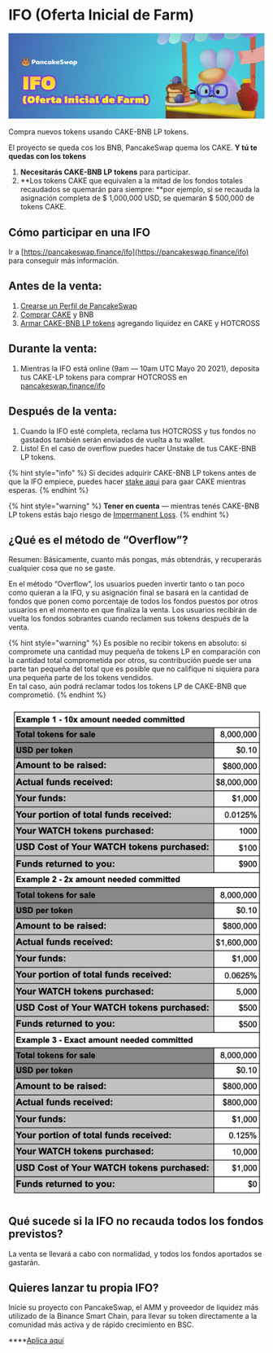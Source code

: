 # IFO (Oferta Inicial de Farm)



![](../../.gitbook/assets/ifo.png)

Compra nuevos tokens usando CAKE-BNB LP tokens.&#x20;

El proyecto se queda cos los BNB, PancakeSwap quema los CAKE. **Y tú te quedas con los tokens**

1. **Necesitarás CAKE-BNB LP tokens** para participar.
2. **Los tokens CAKE que equivalen a la mitad de los fondos totales recaudados se quemarán para siempre: **por ejemplo, si se recauda la asignación completa de $ 1,000,000 USD, se quemarán $ 500,000 de tokens CAKE.

## **Cómo participar en una IFO**

Ir a [https://pancakeswap.finance/ifo](https://pancakeswap.finance/ifo) para conseguir más información.



## Antes de la venta: <a href="06e1" id="06e1"></a>

1. [Crearse un Perfil de PancakeSwap](https://pancakeswap.finance/profile)
2. [Comprar CAKE](https://exchange.pancakeswap.finance/?\_gl=1\*1bc8owa\*\_ga\*ODA4ODE5MjM4LjE2MDUxNTI3NTE.\*\_ga\_334KNG3DMQ\*MTYwNTQ4OTEwNy4yNi4xLjE2MDU0ODkxMjcuMA..#/swap) y BNB
3. [Armar CAKE-BNB LP tokens](https://exchange.pancakeswap.finance/?\_gl=1\*14203p6\*\_ga\*ODA4ODE5MjM4LjE2MDUxNTI3NTE.\*\_ga\_334KNG3DMQ\*MTYwNTQ4OTEwNy4yNi4xLjE2MDU0ODkyMzAuMA..#/pool) agregando liquidez en CAKE y HOTCROSS



## Durante la venta: <a href="4a62" id="4a62"></a>

1. Mientras la IFO está online (9am — 10am UTC Mayo 20 2021), deposita tus CAKE-LP tokens para comprar HOTCROSS en [pancakeswap.finance/ifo](https://pancakeswap.finance/ifo)

## Después de la venta: <a href="ba2d" id="ba2d"></a>

1. Cuando la IFO esté completa, reclama tus HOTCROSS y tus fondos no gastados también serán enviados de vuelta a tu wallet.
2. Listo! En el caso de overflow puedes hacer Unstake de tus CAKE-BNB LP tokens.

{% hint style="info" %}
Si decides adquirir CAKE-BNB LP tokens antes de que la IFO empiece, puedes hacer [stake aqui](https://pancakeswap.finance/farms) para gaar CAKE mientras esperas.
{% endhint %}

{% hint style="warning" %}
**Tener en cuenta** — mientras tenés CAKE-BNB LP tokens estás bajo riesgo de [Impermanent Loss](https://academy.binance.com/en/articles/impermanent-loss-explained).
{% endhint %}

## ¿Qué es el método de “Overflow”? <a href="d74c" id="d74c"></a>

Resumen: Básicamente, cuanto más pongas, más obtendrás, y recuperarás cualquier cosa que no se gaste.

En el método “Overflow”, los usuarios pueden invertir tanto o tan poco como quieran a la IFO, y su asignación final se basará en la cantidad de fondos que ponen como porcentaje de todos los fondos puestos por otros usuarios en el momento en que finaliza la venta. Los usuarios recibirán de vuelta los fondos sobrantes cuando reclamen sus tokens después de la venta.

{% hint style="warning" %}
Es posible no recibir tokens en absoluto: si compromete una cantidad muy pequeña de tokens LP en comparación con la cantidad total comprometida por otros, su contribución puede ser una parte tan pequeña del total que es posible que no califique ni siquiera para una pequeña parte de los tokens vendidos. \
En tal caso, aún podrá reclamar todos los tokens LP de CAKE-BNB que comprometió.
{% endhint %}





![Tres modelos de posibles resultados para el método Overflow.](../../.gitbook/assets/image.png)

## Qué sucede si la IFO no recauda todos los fondos previstos?

La venta se llevará a cabo con normalidad, y todos los fondos aportados se gastarán.

## Quieres lanzar tu propia IFO?

Inicie su proyecto con PancakeSwap, el AMM y proveedor de liquidez más utilizado de la Binance Smart Chain, para llevar su token directamente a la comunidad más activa y de rápido crecimiento en BSC.

****[Aplica aquí](https://docs.google.com/forms/d/e/1FAIpQLScGdT5rrVMr4WOWr08pvcroSeuIOtEJf1sVdQGVdcAOqryigQ/viewform)
